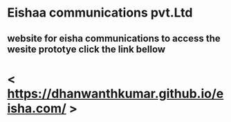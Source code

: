 # Eishaa communications pvt.Ltd

## website for eisha communications to access the wesite prototye click the link bellow

#  < https://dhanwanthkumar.github.io/eisha.com/ >

